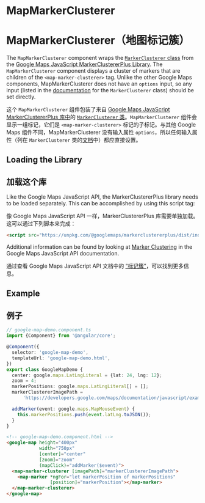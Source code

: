 # MapMarkerClusterer
# MapMarkerClusterer（地图标记簇）

The `MapMarkerClusterer` component wraps the [`MarkerClusterer` class](https://googlemaps.github.io/js-markerclustererplus/classes/markerclusterer.html) from the [Google Maps JavaScript MarkerClustererPlus Library](https://github.com/googlemaps/js-markerclustererplus). The `MapMarkerClusterer` component displays a cluster of markers that are children of the `<map-marker-clusterer>` tag. Unlike the other Google Maps components, MapMarkerClusterer does not have an `options` input, so any input (listed in the [documentation](https://googlemaps.github.io/js-markerclustererplus/index.html) for the `MarkerClusterer` class) should be set directly.

这个 `MapMarkerClusterer` 组件包装了来自 [Google Maps JavaScript MarkerClustererPlus 库中](https://github.com/googlemaps/js-markerclustererplus)的 [`MarkerClusterer` 类](https://googlemaps.github.io/js-markerclustererplus/classes/markerclusterer.html)。`MapMarkerClusterer` 组件会显示一组标记，它们是 `<map-marker-clusterer>` 标记的子标记。与其他 Google Maps 组件不同，MapMarkerClusterer 没有输入属性 `options`，所以任何输入属性（列在 `MarkerClusterer` 类的[文档](https://googlemaps.github.io/js-markerclustererplus/index.html)中）都应直接设置。

## Loading the Library

## 加载这个库

Like the Google Maps JavaScript API, the MarkerClustererPlus library needs to be loaded separately. This can be accomplished by using this script tag:

像 Google Maps JavaScript API 一样，MarkerClustererPlus 库需要单独加载。这可以通过下列脚本来完成：

```html
<script src="https://unpkg.com/@googlemaps/markerclustererplus/dist/index.min.js"></script>
```

Additional information can be found by looking at [Marker Clustering](https://developers.google.com/maps/documentation/javascript/marker-clustering) in the Google Maps JavaScript API documentation.

通过查看 Google Maps JavaScript API 文档中的 [“标记簇”](https://developers.google.com/maps/documentation/javascript/marker-clustering)，可以找到更多信息。

## Example

## 例子

```typescript
// google-map-demo.component.ts
import {Component} from '@angular/core';

@Component({
  selector: 'google-map-demo',
  templateUrl: 'google-map-demo.html',
})
export class GoogleMapDemo {
  center: google.maps.LatLngLiteral = {lat: 24, lng: 12};
  zoom = 4;
  markerPositions: google.maps.LatLngLiteral[] = [];
  markerClustererImagePath =
      'https://developers.google.com/maps/documentation/javascript/examples/markerclusterer/m';

  addMarker(event: google.maps.MapMouseEvent) {
    this.markerPositions.push(event.latLng.toJSON());
  }
}
```

```html
<!-- google-map-demo.component.html -->
<google-map height="400px"
            width="750px"
            [center]="center"
            [zoom]="zoom"
            (mapClick)="addMarker($event)">
  <map-marker-clusterer [imagePath]="markerClustererImagePath">
    <map-marker *ngFor="let markerPosition of markerPositions"
                [position]="markerPosition"></map-marker>
  </map-marker-clusterer>
</google-map>
```
